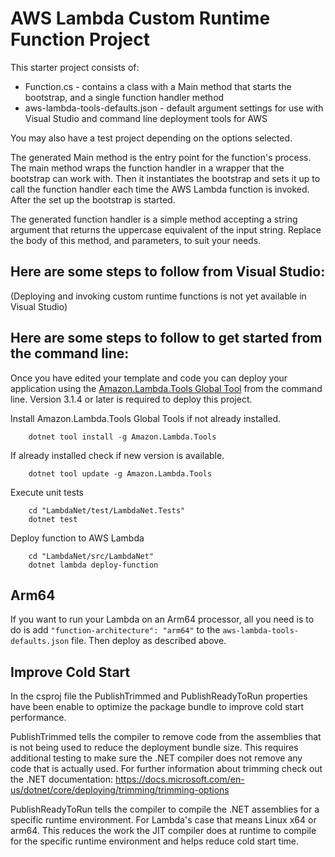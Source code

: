 # AWS Lambda Custom Runtime Function Project

This starter project consists of:
* Function.cs - contains a class with a Main method that starts the bootstrap, and a single function handler method
* aws-lambda-tools-defaults.json - default argument settings for use with Visual Studio and command line deployment tools for AWS

You may also have a test project depending on the options selected.

The generated Main method is the entry point for the function's process.  The main method wraps the function handler in a wrapper that the bootstrap can work with.  Then it instantiates the bootstrap and sets it up to call the function handler each time the AWS Lambda function is invoked.  After the set up the bootstrap is started.

The generated function handler is a simple method accepting a string argument that returns the uppercase equivalent of the input string. Replace the body of this method, and parameters, to suit your needs. 

## Here are some steps to follow from Visual Studio:

(Deploying and invoking custom runtime functions is not yet available in Visual Studio)

## Here are some steps to follow to get started from the command line:

Once you have edited your template and code you can deploy your application using the [Amazon.Lambda.Tools Global Tool](https://github.com/aws/aws-extensions-for-dotnet-cli#aws-lambda-amazonlambdatools) from the command line.  Version 3.1.4
or later is required to deploy this project.

Install Amazon.Lambda.Tools Global Tools if not already installed.
```
    dotnet tool install -g Amazon.Lambda.Tools
```

If already installed check if new version is available.
```
    dotnet tool update -g Amazon.Lambda.Tools
```

Execute unit tests
```
    cd "LambdaNet/test/LambdaNet.Tests"
    dotnet test
```

Deploy function to AWS Lambda
```
    cd "LambdaNet/src/LambdaNet"
    dotnet lambda deploy-function
```


## Arm64

If you want to run your Lambda on an Arm64 processor, all you need is to do is add `"function-architecture": "arm64"` to the `aws-lambda-tools-defaults.json` file. Then deploy as described above.

## Improve Cold Start

In the csproj file the PublishTrimmed and PublishReadyToRun properties have been enable to optimize the package bundle to improve cold start performance.

PublishTrimmed tells the compiler to remove code from the assemblies that is not being used to reduce the deployment bundle size. This requires additional
testing to make sure the .NET compiler does not remove any code that is actually used. For further information about trimming
check out the .NET documentation: https://docs.microsoft.com/en-us/dotnet/core/deploying/trimming/trimming-options

PublishReadyToRun tells the compiler to compile the .NET assemblies for a specific runtime environment. For Lambda's case that means Linux x64 or arm64.
This reduces the work the JIT compiler does at runtime to compile for the specific runtime environment and helps reduce cold start time.

